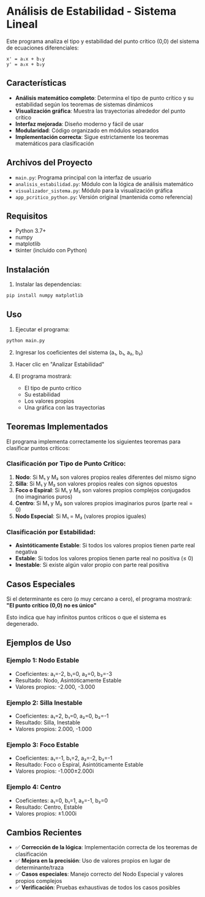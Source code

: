 # Análisis de Estabilidad - Sistema Lineal

Este programa analiza el tipo y estabilidad del punto crítico (0,0) del sistema de ecuaciones diferenciales:

```
x' = a₁x + b₁y
y' = a₂x + b₂y
```

## Características

- **Análisis matemático completo**: Determina el tipo de punto crítico y su estabilidad según los teoremas de sistemas dinámicos
- **Visualización gráfica**: Muestra las trayectorias alrededor del punto crítico
- **Interfaz mejorada**: Diseño moderno y fácil de usar
- **Modularidad**: Código organizado en módulos separados
- **Implementación correcta**: Sigue estrictamente los teoremas matemáticos para clasificación

## Archivos del Proyecto

- `main.py`: Programa principal con la interfaz de usuario
- `analisis_estabilidad.py`: Módulo con la lógica de análisis matemático
- `visualizador_sistema.py`: Módulo para la visualización gráfica
- `app_pcritico_python.py`: Versión original (mantenida como referencia)

## Requisitos

- Python 3.7+
- numpy
- matplotlib
- tkinter (incluido con Python)

## Instalación

1. Instalar las dependencias:
```bash
pip install numpy matplotlib
```

## Uso

1. Ejecutar el programa:
```bash
python main.py
```

2. Ingresar los coeficientes del sistema (a₁, b₁, a₂, b₂)

3. Hacer clic en "Analizar Estabilidad"

4. El programa mostrará:
   - El tipo de punto crítico
   - Su estabilidad
   - Los valores propios
   - Una gráfica con las trayectorias

## Teoremas Implementados

El programa implementa correctamente los siguientes teoremas para clasificar puntos críticos:

### Clasificación por Tipo de Punto Crítico:

1. **Nodo**: Si M₁ y M₂ son valores propios reales diferentes del mismo signo
2. **Silla**: Si M₁ y M₂ son valores propios reales con signos opuestos
3. **Foco o Espiral**: Si M₁ y M₂ son valores propios complejos conjugados (no imaginarios puros)
4. **Centro**: Si M₁ y M₂ son valores propios imaginarios puros (parte real = 0)
5. **Nodo Especial**: Si M₁ = M₂ (valores propios iguales)

### Clasificación por Estabilidad:

- **Asintóticamente Estable**: Si todos los valores propios tienen parte real negativa
- **Estable**: Si todos los valores propios tienen parte real no positiva (≤ 0)
- **Inestable**: Si existe algún valor propio con parte real positiva

## Casos Especiales

Si el determinante es cero (o muy cercano a cero), el programa mostrará:
**"El punto crítico (0,0) no es único"**

Esto indica que hay infinitos puntos críticos o que el sistema es degenerado.

## Ejemplos de Uso

### Ejemplo 1: Nodo Estable
- Coeficientes: a₁=-2, b₁=0, a₂=0, b₂=-3
- Resultado: Nodo, Asintóticamente Estable
- Valores propios: -2.000, -3.000

### Ejemplo 2: Silla Inestable
- Coeficientes: a₁=2, b₁=0, a₂=0, b₂=-1
- Resultado: Silla, Inestable
- Valores propios: 2.000, -1.000

### Ejemplo 3: Foco Estable
- Coeficientes: a₁=-1, b₁=2, a₂=-2, b₂=-1
- Resultado: Foco o Espiral, Asintóticamente Estable
- Valores propios: -1.000±2.000i

### Ejemplo 4: Centro
- Coeficientes: a₁=0, b₁=1, a₂=-1, b₂=0
- Resultado: Centro, Estable
- Valores propios: ±1.000i

## Cambios Recientes

- ✅ **Corrección de la lógica**: Implementación correcta de los teoremas de clasificación
- ✅ **Mejora en la precisión**: Uso de valores propios en lugar de determinante/traza
- ✅ **Casos especiales**: Manejo correcto del Nodo Especial y valores propios complejos
- ✅ **Verificación**: Pruebas exhaustivas de todos los casos posibles
